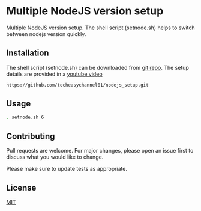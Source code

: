 # Multiple NodeJS version setup

Multiple NodeJS version setup. The shell script (setnode.sh) helps to switch between nodejs version quickly. 

## Installation

The shell script (setnode.sh) can be downloaded from [git repo](https://github.com/techeasychannel01/nodejs_setup.git). The setup details are provided in a [youtube video](https://www.youtube.com)

```bash
https://github.com/techeasychannel01/nodejs_setup.git
```

## Usage

```sh
. setnode.sh 6
```

## Contributing
Pull requests are welcome. For major changes, please open an issue first to discuss what you would like to change.

Please make sure to update tests as appropriate.

## License
[MIT](https://choosealicense.com/licenses/mit/)